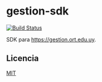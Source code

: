 # gestion-sdk

[![Build Status](https://travis-ci.org/agurodriguez/gestion-api.svg?branch=master)](https://travis-ci.org/agurodriguez/gestion-api)

SDK para https://gestion.ort.edu.uy.

## Licencia

[MIT](./LICENSE)
